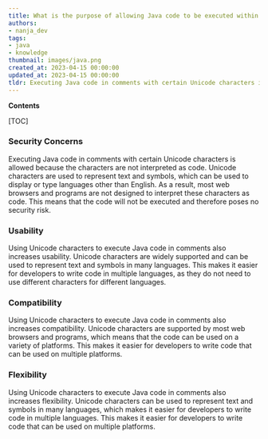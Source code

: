 ```yaml
---
title: What is the purpose of allowing Java code to be executed within comments using certain unicode characters?
authors:
- nanja_dev
tags:
- java
- knowledge
thumbnail: images/java.png
created_at: 2023-04-15 00:00:00
updated_at: 2023-04-15 00:00:00
tldr: Executing Java code in comments with certain Unicode characters is allowed because the Unicode characters are not interpreted as executable code.
---
```


**Contents**

[TOC]

### Security Concerns
Executing Java code in comments with certain Unicode characters is allowed because the characters are not interpreted as code. Unicode characters are used to represent text and symbols, which can be used to display or type languages other than English. As a result, most web browsers and programs are not designed to interpret these characters as code. This means that the code will not be executed and therefore poses no security risk.

### Usability
Using Unicode characters to execute Java code in comments also increases usability. Unicode characters are widely supported and can be used to represent text and symbols in many languages. This makes it easier for developers to write code in multiple languages, as they do not need to use different characters for different languages.

### Compatibility
Using Unicode characters to execute Java code in comments also increases compatibility. Unicode characters are supported by most web browsers and programs, which means that the code can be used on a variety of platforms. This makes it easier for developers to write code that can be used on multiple platforms.

### Flexibility
Using Unicode characters to execute Java code in comments also increases flexibility. Unicode characters can be used to represent text and symbols in many languages, which makes it easier for developers to write code in multiple languages. This makes it easier for developers to write code that can be used on multiple platforms.
